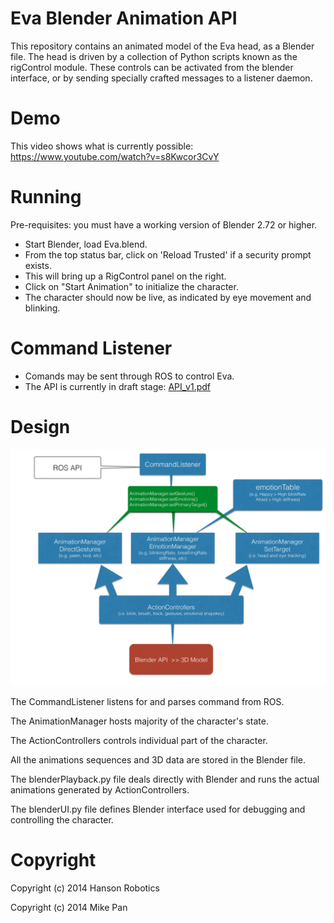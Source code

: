 # Eva Blender Animation API #

This repository contains an animated model of the Eva head, as
a Blender file.  The head is driven by a collection of Python scripts known as the rigControl module. These controls can be activated from the
blender interface, or by sending specially crafted messages to a listener daemon.

# Demo #

This video shows what is currently possible: https://www.youtube.com/watch?v=s8Kwcor3CvY

# Running #

Pre-requisites: you must have a working version of Blender 2.72 or higher.

 * Start Blender, load Eva.blend.
 * From the top status bar, click on 'Reload Trusted' if a security prompt exists.
 * This will bring up a RigControl panel on the right.
 * Click on "Start Animation" to initialize the character.
 * The character should now be live, as indicated by eye movement and blinking.

# Command Listener #

* Comands may be sent through ROS to control Eva.
* The API is currently in draft stage: [API_v1.pdf](docs/API_v1.pdf)


# Design #

![UML Diagram](docs/evaEmoDesign.png)

The CommandListener listens for and parses command from ROS.

The AnimationManager hosts majority of the character's state. 

The ActionControllers controls individual part of the character.

All the animations sequences and 3D data are stored in the Blender file.

The blenderPlayback.py file deals directly with Blender and runs the actual animations generated by ActionControllers.

The blenderUI.py file defines Blender interface used for debugging and controlling the character.


# Copyright #

Copyright (c) 2014 Hanson Robotics 

Copyright (c) 2014 Mike Pan

